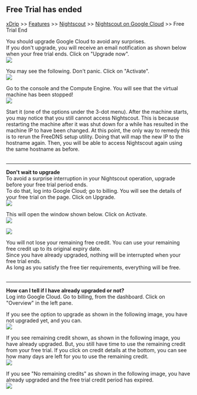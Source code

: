 ## Free Trial has ended  
[xDrip](../../README.md) >> [Features](../Features_page) >> [Nightscout](../Nightscout_page) >> [Nightscout on Google Cloud](./GoogleCloud) >> Free Trial End  
  
You should upgrade Google Cloud to avoid any surprises.  
If you don't upgrade, you will receive an email notification as shown below when your free trial ends.  Click on "Upgrade now".  
![](./images/FTEnded.png)  
  
You may see the following.  Don't panic.  Click on "Activate".  
![](./images/ActivateFullAccount.png)  
    
Go to the console and the Compute Engine.  You will see that the virtual machine has been stopped!  
![](./images/VM_Stopped.png)  
  
Start it (one of the options under the 3-dot menu).  After the machine starts, you may notice that you still cannot access Nightscout.  This is because restarting the machine after it was shut down for a while has resulted in the machine IP to have been changed.  At this point, the only way to remedy this is to rerun the FreeDNS setup utility.  Doing that will map the new IP to the hostname again.  Then, you will be able to access Nightscout again using the same hostname as before.  
<br/>  
  
---  
  
**Don't wait to upgrade**  
To avoid a surprise interruption in your Nightscout operation, upgrade before your free trial period ends.  
To do that, log into Google Cloud;  go to billing.  You will see the details of your free trial on the page.  Click on Upgrade.  
![](./images/FreeTrialCredit.png)  
  
This will open the window shown below.  Click on Activate.  
![](./images/ActivateFullAccountBefore.png)  
  
![](./images/Activated.png)  
  
You will not lose your remaining free credit.  You can use your remaining free credit up to its original expiry date.  
Since you have already upgraded, nothing will be interrupted when your free trial ends.  
As long as you satisfy the free tier requirements, everything will be free.  
<br/>  
  
---  
  
**How can I tell if I have already upgraded or not?**  
Log into Google Cloud.  Go to billing, from the dashboard.  Click on "Overview" in the left pane.  
  
If you see the option to upgrade as shown in the following image, you have not upgraded yet, and you can.  
![](./images/Upgrade.png)  
  
If you see remaining credit shown, as shown in the following image, you have already upgraded. But, you still have time to use the remaining credit from your free trial.  If you click on credit details at the bottom, you can see how many days are left for you to use the remaining credit.  
![](./images/RemainingCredit.png)  
  
If you see "No remaining credits" as shown in the following image, you have already upgraded and the free trial credit period has expired.  
![](./images/NoCreditLeft.png)  
  

